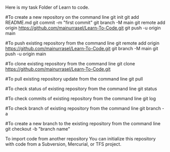 Here is my task Folder of Learn to code.

#To create a new repository on the command line
git init
git add README.md
git commit -m "first commit"
git branch -M main
git remote add origin https://github.com/mainurrasel/Learn-To-Code.git
git push -u origin main
                
#To push existing repository from the command line
git remote add origin https://github.com/mainurrasel/Learn-To-Code.git
git branch -M main
git push -u origin main

#To clone existing repository from the command line
git clone https://github.com/mainurrasel/Learn-To-Code.git

#To pull existing repository update from the command line
git pull

#To check status of existing repository from the command line
git status

#To check commits of existing repository from the command line
git log

#To check branch of existing repository from the command line
git branch -a

#To create a new branch to the existing repository from the command line
git checkout -b "branch name"

To import code from another repository
You can initialize this repository with code from a Subversion, Mercurial, or TFS project.